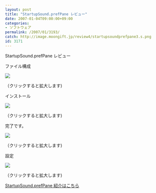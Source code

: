 ```yaml
---
layout: post
title: "StartupSound.prefPane レビュー"
date: 2007-01-04T09:00:00+09:00
categories:
- ソフトウェア
permalink: /2007/01/3193/
catch: http://image.moongift.jp/review4/startupsoundprefpane3.s.png
id: 3171
---
```

StartupSound.prefPane レビュー  
<!--more-->

ファイル構成

  

[![](http://image.moongift.jp/review4/startupsoundprefpane1.s.png)](http://image.moongift.jp/review4/startupsoundprefpane1.png)  
  
（クリックすると拡大します)

  

インストール

  

[![](http://image.moongift.jp/review4/startupsoundprefpane2.s.png)](http://image.moongift.jp/review4/startupsoundprefpane2.png)  
  
（クリックすると拡大します)

  

完了です。

  

[![](http://image.moongift.jp/review4/startupsoundprefpane3.s.png)](http://image.moongift.jp/review4/startupsoundprefpane3.png)  
  
（クリックすると拡大します)

  

設定

  

[![](http://image.moongift.jp/review4/startupsoundprefpane4.s.png)](http://image.moongift.jp/review4/startupsoundprefpane4.png)  
  
（クリックすると拡大します)

  

[StartupSound.prefPane 紹介はこちら](http://fw.moongift.jp/intro/i-3183.html)

